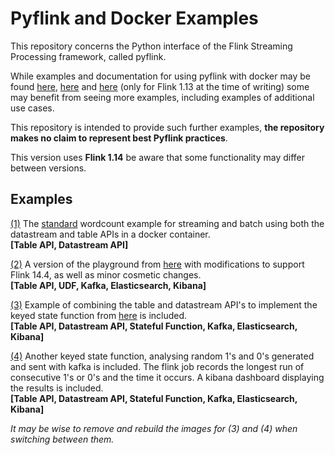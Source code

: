 # Pyflink and Docker Examples
This repository concerns the Python interface of the Flink Streaming Processing framework, called pyflink.

While examples and documentation for using pyflink with docker may be found [here](https://nightlies.apache.org/flink/flink-docs-stable/), [here](https://github.com/apache/flink/tree/release-1.14/flink-python/pyflink/examples) and [here](https://github.com/apache/flink-playgrounds/tree/master/pyflink-walkthrough) (only for Flink 1.13 at the time of writing) some may benefit from seeing more examples, including examples of additional use cases. 

This repository is intended to provide such further examples, **the repository makes no claim to represent best Pyflink practices**.

This version uses **Flink 1.14** be aware that some functionality may differ between versions.
## Examples
[(1)](wordcount) The [standard](https://nightlies.apache.org/flink/flink-docs-release-1.14/docs/dev/python/table_api_tutorial/) wordcount example for streaming and batch using both the datastream and table APIs in a docker container.   
**[Table API, Datastream API]**

[(2)](modified-playground) A version of the playground from [here](https://github.com/pyflink/playgrounds) with modifications to support Flink 14.4, as well as minor cosmetic changes.  
**[Table API, UDF, Kafka, Elasticsearch, Kibana]**

[(3)](stateful-pair-avg) Example of combining the table and datastream API's to implement the keyed state function from [here](https://nightlies.apache.org/flink/flink-docs-release-1.14/docs/dev/datastream/fault-tolerance/state/) is included.    
**[Table API, Datastream API, Stateful Function, Kafka, Elasticsearch, Kibana]**

[(4)](stateful-longest-run) Another keyed state function, analysing random 1's and 0's generated and sent with kafka is included. The flink job records the longest run of consecutive 1's or 0's and the time it occurs. A kibana dashboard displaying the results is included.        
**[Table API, Datastream API, Stateful Function, Kafka, Elasticsearch, Kibana]**

*It may be wise to remove and rebuild the images for (3) and (4) when switching between them.*
<!---
 (5) A process where integers are being generated and then analysed for their primality is also included.   
**[Table API, Datastream API, Stateful Function, Parallel Execution, Kafka, Elasticsearch, Kibana]**
-->
